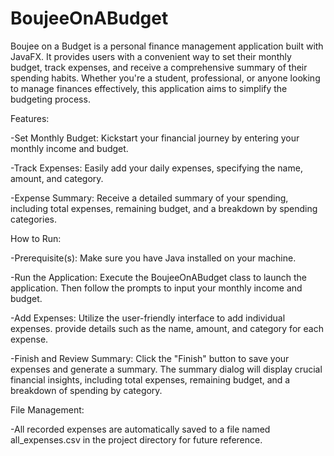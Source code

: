 # BoujeeOnABudget
Boujee on a Budget is a personal finance management application built with JavaFX. It provides users with a convenient way to set their monthly budget, track expenses, and receive a comprehensive summary of their spending habits. Whether you're a student, professional, or anyone looking to manage finances effectively, this application aims to simplify the budgeting process.

Features:

-Set Monthly Budget: Kickstart your financial journey by entering your monthly income and budget.

-Track Expenses: Easily add your daily expenses, specifying the name, amount, and category.

-Expense Summary: Receive a detailed summary of your spending, including total expenses, remaining budget, and a breakdown by spending categories.

How to Run:

-Prerequisite(s): Make sure you have Java installed on your machine.

-Run the Application: Execute the BoujeeOnABudget class to launch the application. Then follow the prompts to input your monthly income and budget.

-Add Expenses: Utilize the user-friendly interface to add individual expenses. provide details such as the name, amount, and category for each expense.

-Finish and Review Summary: Click the "Finish" button to save your expenses and generate a summary. The summary dialog will display crucial financial insights, including total expenses, remaining budget, and a breakdown of spending by category.

File Management:

-All recorded expenses are automatically saved to a file named all_expenses.csv in the project directory for future reference.
